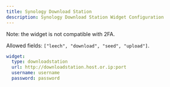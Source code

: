 ```yaml
---
title: Synology Download Station
description: Synology Download Station Widget Configuration
---
```


Note: the widget is not compatible with 2FA.

Allowed fields: `["leech", "download", "seed", "upload"]`.

```yaml
widget:
  type: downloadstation
  url: http://downloadstation.host.or.ip:port
  username: username
  password: password
```
